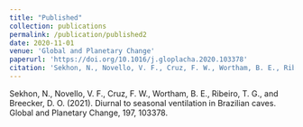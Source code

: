 ```yaml
---
title: "Published"
collection: publications
permalink: /publication/published2
date: 2020-11-01
venue: 'Global and Planetary Change'
paperurl: 'https://doi.org/10.1016/j.gloplacha.2020.103378'
citation: 'Sekhon, N., Novello, V. F., Cruz, F. W., Wortham, B. E., Ribeiro, T. G., and Breecker, D. O. (2021). &quot;Diurnal to seasonal ventilation in Brazilian caves.&quot; <i>Global and Planetary Change</i>.'
---
```

Sekhon, N., Novello, V. F., Cruz, F. W., Wortham, B. E., Ribeiro, T. G., and Breecker, D. O. (2021). Diurnal to seasonal ventilation in Brazilian caves. Global and Planetary Change, 197, 103378.
